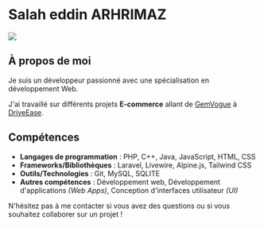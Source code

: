 # Salah eddin ARHRIMAZ

<div>
    <a target='_blank' href="https://linkedin.com/in/salaheddinarhrimaz">
        <img src="https://img.shields.io/badge/LinkedIn-0077B5?style=for-the-badge&logo=linkedin&logoColor=white">
    </a>
</div>

## À propos de moi

Je suis un développeur passionné avec une spécialisation en développement Web.

J'ai travaillé sur différents projets **E-commerce** allant de [GemVogue](https://github.com/salahedarhri/gemvogue-jewelry-store) à [DriveEase](https://github.com/salahedarhri/driveease2.0-car-rental).

## Compétences

* **Langages de programmation** : PHP, C++, Java, JavaScript, HTML, CSS
* **Frameworks/Bibliothèques** : Laravel, Livewire, Alpine.js, Tailwind CSS
* **Outils/Technologies** : Git, MySQL, SQLITE
* **Autres compétences** : Développement web, Développement d'applications *(Web Apps)*, Conception d'interfaces utilisateur *(UI)*

<!-- ## Projets

Voici quelques projets remarquables sur lesquels j'ai travaillé :

1. Nom du projet :
   Description : [Description brève du projet]
   Technologies : [Listez les technologies utilisées]

2. Nom du projet :
   Description : [Description brève du projet]
   Technologies : [Listez les technologies utilisées]

3. Nom du projet :
   Description : [Description brève du projet]
   Technologies : [Listez les technologies utilisées]

## Contact

- LinkedIn : [URL de votre profil LinkedIn]
- Email : [Votre adresse e-mail]
- Site Web : [URL de votre site Web personnel, le cas échéant] -->

N'hésitez pas à me contacter si vous avez des questions ou si vous souhaitez collaborer sur un projet !
